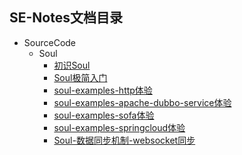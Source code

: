 ## SE-Notes文档目录

- SourceCode
    - Soul
        - [初识Soul](https://github.com/itmiwang/SE-Notes/blob/main/SourceCode/Soul/01.%E5%88%9D%E8%AF%86Soul.md)
        - [Soul极简入门](https://github.com/itmiwang/SE-Notes/blob/main/SourceCode/Soul/02.Soul%E6%9E%81%E7%AE%80%E5%85%A5%E9%97%A8.md)
        - [soul-examples-http体验](https://github.com/itmiwang/SE-Notes/blob/main/SourceCode/Soul/03.soul-examples-http%E4%BD%93%E9%AA%8C.md)
        - [soul-examples-apache-dubbo-service体验](https://github.com/itmiwang/SE-Notes/blob/main/SourceCode/Soul/04.soul-examples-apache-dubbo-service%E4%BD%93%E9%AA%8C.md)
        - [soul-examples-sofa体验](https://github.com/itmiwang/SE-Notes/blob/main/SourceCode/Soul/05.soul-examples-sofa%E4%BD%93%E9%AA%8C.md)
        - [soul-examples-springcloud体验](https://github.com/itmiwang/SE-Notes/blob/main/SourceCode/Soul/06.soul-examples-springcloud%E4%BD%93%E9%AA%8C.md)
        - [Soul-数据同步机制-websocket同步](https://github.com/itmiwang/SE-Notes/blob/main/SourceCode/Soul/07.Soul-%E6%95%B0%E6%8D%AE%E5%90%8C%E6%AD%A5%E6%9C%BA%E5%88%B6-websocket%E5%90%8C%E6%AD%A5.md)

